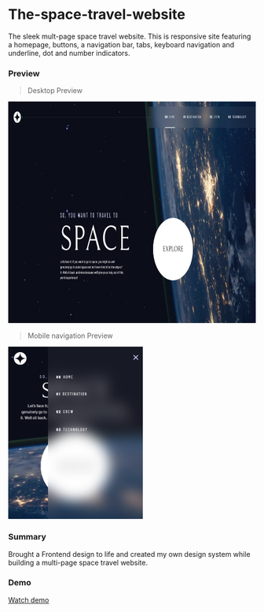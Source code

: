 # The-space-travel-website
The sleek mult-page space travel website. This is responsive site featuring a homepage, buttons, a navigation bar, tabs, keyboard navigation and underline, dot and number indicators.

### Preview

> Desktop Preview

<img src="preview/homepage-desktop.PNG" height="450">

> Mobile navigation Preview

<img src="preview/homepage-mobile-nav.PNG" height="350">

### Summary
Brought a Frontend design to life and created my own design system while building a multi-page space travel website.

### Demo
[Watch demo]()
